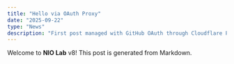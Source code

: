 ```yaml
---
title: "Hello via OAuth Proxy"
date: "2025-09-22"
type: "News"
description: "First post managed with GitHub OAuth through Cloudflare Pages Functions."
---
```


Welcome to **NIO Lab** v8! This post is generated from Markdown.
